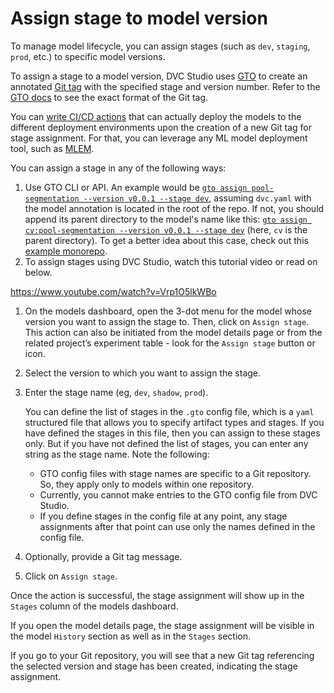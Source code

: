 # Assign stage to model version

To manage model lifecycle, you can assign stages (such as `dev`, `staging`,
`prod`, etc.) to specific model versions.

To assign a stage to a model version, DVC Studio uses [GTO] to create an
annotated [Git tag][git tag] with the specified stage and version number. Refer
to the [GTO docs][gto-format] to see the exact format of the Git tag.

You can [write CI/CD actions][CI/CD] that can actually deploy the models to the
different deployment environments upon the creation of a new Git tag for stage
assignment. For that, you can leverage any ML model deployment tool, such as
[MLEM].

You can assign a stage in any of the following ways:

1. Use GTO CLI or API. An example would be
   [`gto assign pool-segmentation --version v0.0.1 --stage dev`][assign],
   assuming `dvc.yaml` with the model annotation is located in the root of the
   repo. If not, you should append its parent directory to the model's name like
   this:
   [`gto assign cv:pool-segmentation --version v0.0.1 --stage dev`][assign]
   (here, `cv` is the parent directory). To get a better idea about this case,
   check out this [example monorepo][monorepo].
2. To assign stages using DVC Studio, watch this tutorial video or read on
   below.

https://www.youtube.com/watch?v=Vrp1O5lkWBo

1. On the models dashboard, open the 3-dot menu for the model whose version you
   want to assign the stage to. Then, click on `Assign stage`. This action can
   also be initiated from the model details page or from the related project’s
   experiment table - look for the `Assign stage` button or icon.

2. Select the version to which you want to assign the stage.
3. Enter the stage name (eg, `dev`, `shadow`, `prod`).

   <admon>

   You can define the list of stages in the `.gto` config file, which is a
   `yaml` structured file that allows you to specify artifact types and stages.
   If you have defined the stages in this file, then you can assign to these
   stages only. But if you have not defined the list of stages, you can enter
   any string as the stage name. Note the following:

   - GTO config files with stage names are specific to a Git repository. So,
     they apply only to models within one repository.
   - Currently, you cannot make entries to the GTO config file from DVC Studio.
   - If you define stages in the config file at any point, any stage assignments
     after that point can use only the names defined in the config file.

   </admon>

4. Optionally, provide a Git tag message.
5. Click on `Assign stage`.

Once the action is successful, the stage assignment will show up in the `Stages`
column of the models dashboard.

If you open the model details page, the stage assignment will be visible in the
model `History` section as well as in the `Stages` section.

If you go to your Git repository, you will see that a new Git tag referencing
the selected version and stage has been created, indicating the stage
assignment.

[gto]: /doc/gto
[git tag]: https://git-scm.com/docs/git-tag
[gto-format]: /doc/gto/user-guide#git-tags-format
[CI/CD]:
  /doc/studio/user-guide/model-registry/use-models#deploying-and-publishing-models-in-cicd
[MLEM]: https://mlem.ai/
[assign]: /doc/gto/command-reference/assign
[monorepo]:
  https://github.com/iterative/monorepo-example/blob/add-cv-model/cv/dvc.yaml
